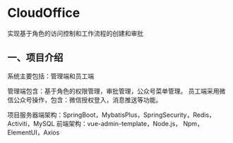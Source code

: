 # CloudOffice
实现基于角色的访问控制和工作流程的创建和审批
## 一、项目介绍

系统主要包括：管理端和员工端

管理端包含：基于角色的权限管理，审批管理，公众号菜单管理。
员工端采用微信公众号操作，包含：微信授权登入，消息推送等功能。

项目服务器端架构：SpringBoot，MybatisPlus，SpringSecurity，Redis，Activiti，MySQL
前端架构：vue-admin-template，Node.js， Npm，ElementUI，Axios
